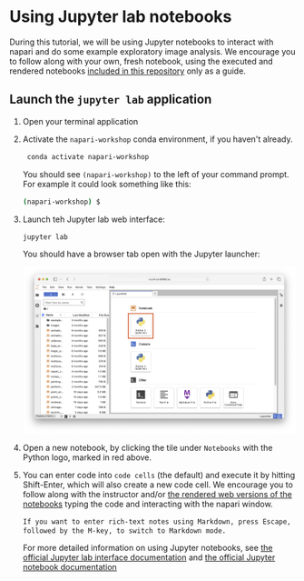 # Using Jupyter lab notebooks

During this tutorial, we will be using Jupyter notebooks to interact with napari
and do some example exploratory image analysis. We encourage you to follow along 
with your own, fresh notebook, using the executed and rendered notebooks [included in this repository](notebooks/index.md) only as a guide.

## Launch the `jupyter lab` application

1. Open your terminal application

2. Activate the `napari-workshop` conda environment, if you haven't already.

   ```bash
    conda activate napari-workshop
    ```

   You should see `(napari-workshop)` to the left of your command prompt. For example it could look something like this:

   ```bash
   (napari-workshop) $
   ```

3. Launch teh Jupyter lab web interface:

   ```bash
   jupyter lab
   ```

   You should have a browser tab open with the Jupyter launcher:

   ![Jupyter lab launcher in browser window](./resources/jupyter_launcher.png)

4. Open a new notebook, by clicking the tile under `Notebooks` with the Python logo, marked in red above.

5. You can enter code into `code cells` (the default) and execute it by hitting Shift-Enter, which
   will also create a new code cell. We encourage you to follow along with the instructor and/or [the rendered web versions of the notebooks](notebooks/index.md) typing the code and interacting with the napari window. 
  
   ```{tip}
   If you want to enter rich-text notes using Markdown, press Escape, followed by the M-key, to switch to Markdown mode.
   ```

   For more detailed information on using Jupyter notebooks, see [the official Jupyter lab interface documentation](https://jupyterlab.readthedocs.io/en/stable/user/interface.html) and [the official Jupyter notebook documentation](https://jupyter-notebook.readthedocs.io/en/stable/examples/Notebook/What%20is%20the%20Jupyter%20Notebook.html)

